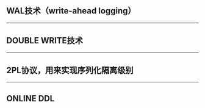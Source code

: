## WAL技术（write-ahead logging）



---
## DOUBLE WRITE技术

---
## 2PL协议，用来实现序列化隔离级别


---
## ONLINE DDL